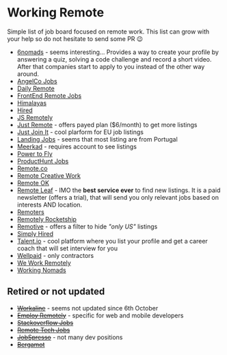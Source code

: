 # Working Remote
Simple list of job board focused on remote work. This list can grow with your help so do not hesitate to send some PR 😉

* [6nomads](https://6nomads.com/) - seems interesting... Provides a way to create your profile by answering a quiz, solving a code challenge and record a short video. After that companies start to apply to you instead of the other way around.
* [AngelCo Jobs](https://angel.co/jobs)
* [Daily Remote](https://dailyremote.com/remote-software-development-jobs)
* [FrontEnd Remote Jobs](https://frontendremotejobs.com/)
* [Himalayas](https://himalayas.app/)
* [Hired](https://hired.com/)
* [JS Remotely](https://jsremotely.com/)
* [Just Remote](https://justremote.co/remote-developer-jobs) - offers payed plan ($6/month) to get more listings
* [Just Join It](https://justjoin.it/) - cool plarform for EU job listings
* [Landing Jobs](https://landing.jobs/jobs?fr=true&hd=false&t_co=false&t_st=false) - seems that most listing are from Portugal
* [Meerkad](https://meerkad.com/) - requires account to see listings
* [Power to Fly](https://powertofly.com/)
* [ProductHunt Jobs](https://www.producthunt.com/jobs?categories=Engineering&remote_ok=true)
* [Remote.co](https://remote.co/remote-jobs/developer/)
* [Remote Creative Work](https://remotecreativework.com/)
* [Remote OK](https://remoteok.io/remote-dev-jobs)
* [Remote Leaf](https://remoteleaf.com/) - IMO the **best service ever** to find new listings. It is a paid newsletter (offers a trial), that will send you only relevant jobs based on interests AND location.
* [Remoters](https://remoters.net/jobs/software-development/)
* [Remotely Rocketship](https://www.remoterocketship.com/)
* [Remotive](https://remotive.io/?live_jobs%5Bmenu%5D%5Bcategory%5D=Software%20Development) - offers a filter to hide *"only US"* listings
* [Simply Hired](https://www.simplyhired.com/)
* [Talent.io](https://www.talent.io/) - cool platform where you list your profile and get a career coach that will set interview for you
* [Wellpaid](https://wellpaid.io) - only contractors
* [We Work Remotely](https://weworkremotely.com/categories/remote-front-end-programming-jobs#job-listings)
* [Working Nomads](https://www.workingnomads.co/jobs)

## Retired or not updated
* ~~[Workaline](https://workaline.com/)~~ - seems not updated since 6th October
* ~~[Employ Remotely](https://www.employremotely.com/)~~ - specific for web and mobile developers
* ~~[Stackoverflow Jobs](https://stackoverflow.com/jobs)~~
* ~~[Remote Tech Jobs](https://www.remotetechjobs.com/)~~
* ~~[JobSpresso](https://jobspresso.co/remote-work/)~~ - not many dev positions
* ~~[Bergamot](https://bergamot.io/)~~
